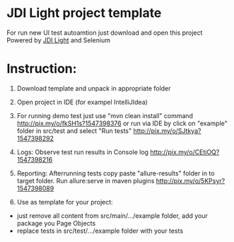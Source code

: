 # JDI Light project template
For run new UI test autoamtion just download and open this project
Powered by [JDI Light](https://github.com/jdi-testing/jdi-light) and Selenium

# Instruction:
1. Download template and unpack in appropriate folder

2. Open project in IDE (for exampel IntelliJIdea)

3. For running demo test just use "mvn clean install" command
http://pix.my/o/fkSH1s?1547398376
or run via IDE by click on "example" folder in src/test and select "Run tests"
http://pix.my/o/SJtkya?1547398292

4. Logs: Observe test run results in Console log
http://pix.my/o/CEtiOQ?1547398216

5. Reporting: Afterrunning tests copy paste "allure-results" folder in to target folder. Run allure:serve in maven plugins
http://pix.my/o/5KPsyr?1547398089

6. Use as template for your project: 
* just remove all content from src/main/.../example folder, add your package you Page Objects
* replace tests in src/test/.../example folder with your tests
